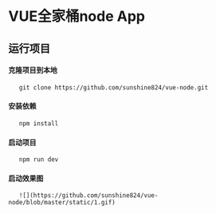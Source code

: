 VUE全家桶node App 
===================================  

运行项目
-----------------------------------  
 #### 克隆项目到本地
       git clone https://github.com/sunshine824/vue-node.git
 #### 安装依赖
       npm install
 #### 启动项目
       npm run dev
 #### 启动效果图
       ![](https://github.com/sunshine824/vue-node/blob/master/static/1.gif) 
